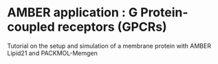 # AMBER application : G Protein-coupled receptors (GPCRs)

Tutorial on the setup and simulation of a membrane protein with AMBER Lipid21 and PACKMOL-Memgen

